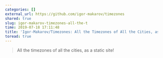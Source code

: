 ```yaml
---
categories: []
external_url: https://github.com/igor-makarov/timezones
shared: true
slug: igor-makarov-timezones-all-the-t
time: 2019-07-18 17:11:48
title: 'Igor-Makarov/Timezones: All the Timezones of All the Cities, as a Static Site!'
toread: true
---
```


> All the timezones of all the cities, as a static site!